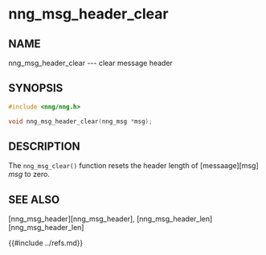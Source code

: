 # nng_msg_header_clear

## NAME

nng_msg_header_clear --- clear message header

## SYNOPSIS

```c
#include <nng/nng.h>

void nng_msg_header_clear(nng_msg *msg);
```

## DESCRIPTION

The `nng_msg_clear()` function resets the header length of [messaage][msg] _msg_ to zero.

## SEE ALSO

[nng_msg_header][nng_msg_header],
[nng_msg_header_len][nng_msg_header_len]

{{#include ../refs.md}}
